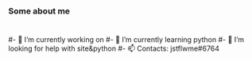 ### Some about me
#
#- 🔭 I’m currently working on 
#- 🌱 I’m currently learning python
#- 🤔 I’m looking for help with site&python
#- 📫 Contacts: jstflwme#6764

